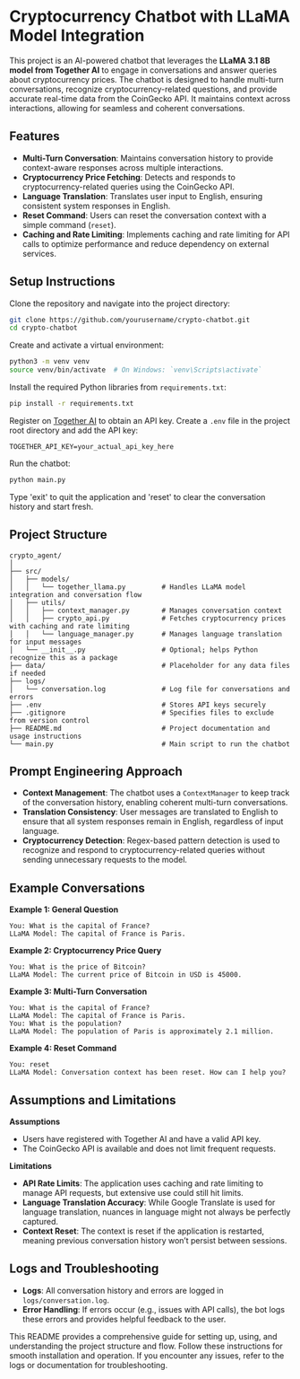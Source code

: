 
# Cryptocurrency Chatbot with LLaMA Model Integration

This project is an AI-powered chatbot that leverages the **LLaMA 3.1 8B model from Together AI** to engage in conversations and answer queries about cryptocurrency prices. The chatbot is designed to handle multi-turn conversations, recognize cryptocurrency-related questions, and provide accurate real-time data from the CoinGecko API. It maintains context across interactions, allowing for seamless and coherent conversations.

## Features

- **Multi-Turn Conversation**: Maintains conversation history to provide context-aware responses across multiple interactions.
- **Cryptocurrency Price Fetching**: Detects and responds to cryptocurrency-related queries using the CoinGecko API.
- **Language Translation**: Translates user input to English, ensuring consistent system responses in English.
- **Reset Command**: Users can reset the conversation context with a simple command (`reset`).
- **Caching and Rate Limiting**: Implements caching and rate limiting for API calls to optimize performance and reduce dependency on external services.

## Setup Instructions

Clone the repository and navigate into the project directory:

```bash
git clone https://github.com/yourusername/crypto-chatbot.git
cd crypto-chatbot
```

Create and activate a virtual environment:

```bash
python3 -m venv venv
source venv/bin/activate  # On Windows: `venv\Scripts\activate`
```

Install the required Python libraries from `requirements.txt`:

```bash
pip install -r requirements.txt
```

Register on [Together AI](https://www.together.ai/) to obtain an API key. Create a `.env` file in the project root directory and add the API key:

```plaintext
TOGETHER_API_KEY=your_actual_api_key_here
```

Run the chatbot:

```bash
python main.py
```

Type 'exit' to quit the application and 'reset' to clear the conversation history and start fresh.

## Project Structure

```plaintext
crypto_agent/
│
├── src/
│   ├── models/
│   │   └── together_llama.py         # Handles LLaMA model integration and conversation flow
│   ├── utils/
│   │   ├── context_manager.py        # Manages conversation context
│   │   ├── crypto_api.py             # Fetches cryptocurrency prices with caching and rate limiting
│   │   └── language_manager.py       # Manages language translation for input messages
│   └── __init__.py                   # Optional; helps Python recognize this as a package
├── data/                             # Placeholder for any data files if needed
├── logs/
│   └── conversation.log              # Log file for conversations and errors
├── .env                              # Stores API keys securely
├── .gitignore                        # Specifies files to exclude from version control
├── README.md                         # Project documentation and usage instructions
└── main.py                           # Main script to run the chatbot
```

## Prompt Engineering Approach

- **Context Management**: The chatbot uses a `ContextManager` to keep track of the conversation history, enabling coherent multi-turn conversations.
- **Translation Consistency**: User messages are translated to English to ensure that all system responses remain in English, regardless of input language.
- **Cryptocurrency Detection**: Regex-based pattern detection is used to recognize and respond to cryptocurrency-related queries without sending unnecessary requests to the model.

## Example Conversations

**Example 1: General Question**

```plaintext
You: What is the capital of France?
LLaMA Model: The capital of France is Paris.
```

**Example 2: Cryptocurrency Price Query**

```plaintext
You: What is the price of Bitcoin?
LLaMA Model: The current price of Bitcoin in USD is 45000.
```

**Example 3: Multi-Turn Conversation**

```plaintext
You: What is the capital of France?
LLaMA Model: The capital of France is Paris.
You: What is the population?
LLaMA Model: The population of Paris is approximately 2.1 million.
```

**Example 4: Reset Command**

```plaintext
You: reset
LLaMA Model: Conversation context has been reset. How can I help you?
```

## Assumptions and Limitations

**Assumptions**

- Users have registered with Together AI and have a valid API key.
- The CoinGecko API is available and does not limit frequent requests.

**Limitations**

- **API Rate Limits**: The application uses caching and rate limiting to manage API requests, but extensive use could still hit limits.
- **Language Translation Accuracy**: While Google Translate is used for language translation, nuances in language might not always be perfectly captured.
- **Context Reset**: The context is reset if the application is restarted, meaning previous conversation history won’t persist between sessions.

## Logs and Troubleshooting

- **Logs**: All conversation history and errors are logged in `logs/conversation.log`.
- **Error Handling**: If errors occur (e.g., issues with API calls), the bot logs these errors and provides helpful feedback to the user.

This README provides a comprehensive guide for setting up, using, and understanding the project structure and flow. Follow these instructions for smooth installation and operation. If you encounter any issues, refer to the logs or documentation for troubleshooting.
